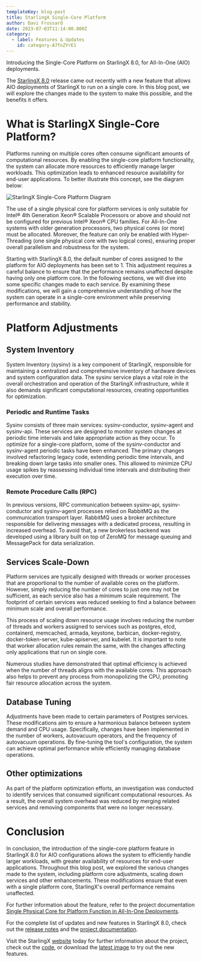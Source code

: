 ```yaml
---
templateKey: blog-post
title: StarlingX Single-Core Platform
author: Davi Frossard
date: 2023-07-03T11:14:00.000Z
category: 
  - label: Features & Updates
    id: category-A7fnZYrE1
---
```

Introducing the Single-Core Platform on StarlingX 8.0, for All-In-One (AIO) deployments. <!-- more -->

The [StarlingX 8.0](https://www.starlingx.io/blog/starlingx-release-8/) release came out recently with a new feature that allows AIO deployments of StarlingX to run on a single core. In this blog post, we will explore the changes made to the system to make this possible, and the benefits it offers.

# What is StarlingX Single-Core Platform?

Platforms running on multiple cores often consume significant amounts of computational resources. By enabling the single-core platform functionality, the system can allocate more resources to efficiently manage larger workloads. This optimization leads to enhanced resource availability for end-user applications. To better illustrate this concept, see the diagram below:

![StarlingX Single-Core Platform Diagram](/img/single-core-diagram.png)

The use of a single physical core for platform services is only suitable for Intel® 4th Generation Xeon® Scalable Processors or above and should not be configured for previous Intel® Xeon® CPU families. For All-In-One systems with older generation processors, two physical cores (or more) must be allocated. Moreover, the feature can only be enabled with Hyper-Threading (one single physical core with two logical cores), ensuring proper overall parallelism and robustness for the system.

Starting with StarlingX 8.0, the default number of cores assigned to the platform for AIO deployments has been set to 1. This adjustment requires a careful balance to ensure that the performance remains unaffected despite having only one platform core. In the following sections, we will dive into some specific changes made to each service. By examining these modifications, we will gain a comprehensive understanding of how the system can operate in a single-core environment while preserving performance and stability.

# Platform Adjustments

## System Inventory

System Inventory (sysinv) is a key component of StarlingX, responsible for maintaining a centralized and comprehensive inventory of hardware devices and system configuration data. The sysinv service plays a vital role in the overall orchestration and operation of the StarlingX infrastructure, while it also demands significant computational resources, creating opportunities for optimization.

### Periodic and Runtime Tasks

Sysinv consists of three main services: sysinv-conductor, sysinv-agent and sysinv-api. These services are designed to monitor system changes at periodic time intervals and take appropriate action as they occur. To optimize for a single-core platform, some of the sysinv-conductor and sysinv-agent periodic tasks have been enhanced. The primary changes involved refactoring legacy code, extending periodic time intervals, and breaking down large tasks into smaller ones. This allowed to minimize CPU usage spikes by reassessing individual time intervals and distributing their execution over time.

### Remote Procedure Calls (RPC)

In previous versions, RPC communication between sysinv-api, sysinv-conductor and sysinv-agent processes relied on RabbitMQ as the communication transport layer. RabbitMQ uses a broker architecture responsible for delivering messages with a dedicated process, resulting in increased overhead. To avoid that, a new brokerless backend was developed using a library built on top of ZeroMQ for message queuing and MessagePack for data serialization.

## Services Scale-Down

Platform services are typically designed with threads or worker processes that are proportional to the number of available cores on the platform. However, simply reducing the number of cores to just one may not be sufficient, as each service also has a minimum scale requirement. The footprint of certain services was reduced seeking to find a balance between minimum scale and overall performance.

This process of scaling down resource usage involves reducing the number of threads and workers assigned to services such as postgres, etcd, containerd, memcached, armada, keystone, barbican, docker-registry, docker-token-server, kube-apiserver, and kubelet. It is important to note that worker allocation rules remain the same, with the changes affecting only applications that run on single core.

Numerous studies have demonstrated that optimal efficiency is achieved when the number of threads aligns with the available cores. This approach also helps to prevent any process from monopolizing the CPU, promoting fair resource allocation across the system.

## Database Tuning

Adjustments have been made to certain parameters of Postgres services. These modifications aim to ensure a harmonious balance between system demand and CPU usage. Specifically, changes have been implemented in the number of workers, autovacuum operators, and the frequency of autovacuum operations. By fine-tuning the tool's configuration, the system can achieve optimal performance while efficiently managing database operations.

## Other optimizations

As part of the platform optimization efforts, an investigation was conducted to identify services that consumed significant computational resources. As a result, the overall system overhead was reduced by merging related services and removing components that were no longer necessary.

# Conclusion

In conclusion, the introduction of the single-core platform feature in StarlingX 8.0 for AIO configurations allows the system to efficiently handle larger workloads, with greater availability of resources for end-user applications. Throughout this blog post, we explored the various changes made to the system, including platform core adjustments, scaling down services and other enhancements. These modifications ensure that even with a single platform core, StarlingX's overall performance remains unaffected.

For further information about the feature, refer to the project documentation [Single Physical Core for Platform Function in All-In-One Deployments](https://docs.starlingx.io/node_management/kubernetes/single-physical-core-for-platform-function-in-all-in-one-deployments-bec61d5a13f4.html).

For the complete list of updates and new features in StarlingX 8.0, check out the [release notes](https://docs.starlingx.io/releasenotes/r8-0-release-notes-6a6ef57f4d99.html) and the [project documentation](https://docs.starlingx.io).

Visit the StarlingX [website](https://www.starlingx.io) today for further information about the project, check out the [code](https://opendev.org/starlingx), or download the [latest image](http://mirror.starlingx.cengn.ca/mirror/starlingx/release/) to try out the new features.
